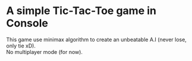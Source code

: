 # A simple Tic-Tac-Toe game in Console
This game use minimax algorithm to create an unbeatable A.I (never lose, only tie xD).<br>
No multiplayer mode (for now).
